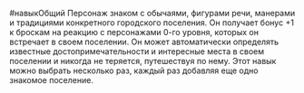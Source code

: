 #навыкОбщий
Персонаж знаком с обычаями, фигурами речи, манерами и традициями конкретного городского поселения. Он получает бонус +1 к броскам на реакцию с персонажами 0-го уровня, которых он встречает в своем поселении. Он может автоматически определять известные достопримечательности и интересные места в своем поселении и никогда не теряется, путешествуя по нему. Этот навык можно выбрать несколько раз, каждый раз добавляя еще одно знакомое поселение.
